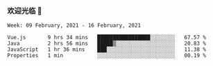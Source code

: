 ### 欢迎光临 👋

<!--
**lianganqing/lianganqing** is a ✨ _special_ ✨ repository because its `README.md` (this file) appears on your GitHub profile.

Here are some ideas to get you started:

- 🔭 I’m currently working on ...
- 🌱 I’m currently learning ...
- 👯 I’m looking to collaborate on ...
- 🤔 I’m looking for help with ...
- 💬 Ask me about ...
- 📫 How to reach me: ...
- 😄 Pronouns: ...
- ⚡ Fun fact: ...
-->
<!--START_SECTION:waka-->
```text
Week: 09 February, 2021 - 16 February, 2021

Vue.js       9 hrs 34 mins   █████████████████░░░░░░░░   67.57 % 
Java         2 hrs 56 mins   █████▒░░░░░░░░░░░░░░░░░░░   20.83 % 
JavaScript   1 hr 36 mins    ███░░░░░░░░░░░░░░░░░░░░░░   11.38 % 
Properties   1 min           ░░░░░░░░░░░░░░░░░░░░░░░░░   00.19 % 
```
<!--END_SECTION:waka-->
